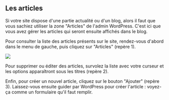 Les articles
------------

Si votre site dispose d'une partie actualité ou d'un blog, alors il faut que vous sachiez utiliser la zone "Articles" de l'admin WordPress. C'est ici que vous avez gérer les articles qui seront ensuite affichés dans le blog.

Pour consulter la liste des articles présents sur le site, rendez-vous d'abord dans le menu de gauche, puis cliquez sur "Articles" (repère 1).

![](https://baptistepages.com/wp-content/uploads/2020/10/admin_wordpress_articles-800x390.jpg.webp)

Pour supprimer ou éditer des articles, survolez la liste avec votre curseur et les options apparaîtront sous les titres (repère 2).

Enfin, pour créer un nouvel article, cliquez sur le bouton "Ajouter" (repère 3). Laissez-vous ensuite guider par WordPress pour créer l'article : voyez-ça comme un formulaire qu'il faut remplir.
